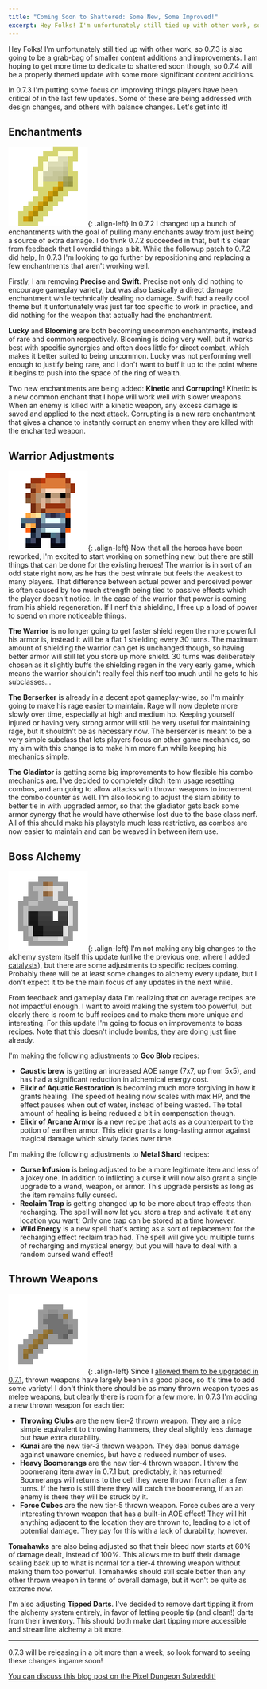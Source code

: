 ```yaml
---
title: "Coming Soon to Shattered: Some New, Some Improved!"
excerpt: Hey Folks! I'm unfortunately still tied up with other work, so 0.7.3 is also going to be a grab-bag of smaller content additions and improvements.
---
```


Hey Folks! I'm unfortunately still tied up with other work, so 0.7.3 is also going to be a grab-bag of smaller content additions and improvements. I am hoping to get more time to dedicate to shattered soon though, so 0.7.4 will be a properly themed update with some more significant content additions.

In 0.7.3 I'm putting some focus on improving things players have been critical of in the last few updates. Some of these are being addressed with design changes, and others with balance changes. Let's get into it!

## Enchantments

![](/assets/images/2019/2019-05-14/kinetic.png){: .align-left} In 0.7.2 I changed up a bunch of enchantments with the goal of pulling many enchants away from just being a source of extra damage. I do think 0.7.2 succeeded in that, but it's clear from feedback that I overdid things a bit. While the followup patch to 0.7.2 did help, In 0.7.3 I'm looking to go further by repositioning and replacing a few enchantments that aren't working well.

Firstly, I am removing **Precise** and **Swift**. Precise not only did nothing to encourage gameplay variety, but was also basically a direct damage enchantment while technically dealing no damage. Swift had a really cool theme but it unfortunately was just far too specific to work in practice, and did nothing for the weapon that actually had the enchantment.

**Lucky** and **Blooming** are both becoming uncommon enchantments, instead of rare and common respectively. Blooming is doing very well, but it works best with specific synergies and often does little for direct combat, which makes it better suited to being uncommon. Lucky was not performing well enough to justify being rare, and I don't want to buff it up to the point where it begins to push into the space of the ring of wealth.

Two new enchantments are being added: **Kinetic** and **Corrupting**! Kinetic is a new common enchant that I hope will work well with slower weapons. When an enemy is killed with a kinetic weapon, any excess damage is saved and applied to the next attack. Corrupting is a new rare enchantment that gives a chance to instantly corrupt an enemy when they are killed with the enchanted weapon.

## Warrior Adjustments

![](/assets/images/2019/2019-05-14/warrior.png){: .align-left} Now that all the heroes have been reworked, I'm excited to start working on something new, but there are still things that can be done for the existing heroes! The warrior is in sort of an odd state right now, as he has the best winrate but feels the weakest to many players. That difference between actual power and perceived power is often caused by too much strength being tied to passive effects which the player doesn't notice. In the case of the warrior that power is coming from his shield regeneration. If I nerf this shielding, I free up a load of power to spend on more noticeable things.

**The Warrior** is no longer going to get faster shield regen the more powerful his armor is, instead it will be a flat 1 shielding every 30 turns. The maximum amount of shielding the warrior can get is unchanged though, so having better armor will still let you store up more shield. 30 turns was deliberately chosen as it slightly buffs the shielding regen in the very early game, which means the warrior shouldn't really feel this nerf too much until he gets to his subclasses...

**The Berserker** is already in a decent spot gameplay-wise, so I'm mainly going to make his rage easier to maintain. Rage will now deplete more slowly over time, especially at high and medium hp. Keeping yourself injured or having very strong armor will still be very useful for maintaining rage, but it shouldn't be as necessary now. The berserker is meant to be a very simple subclass that lets players focus on other game mechanics, so my aim with this change is to make him more fun while keeping his mechanics simple.

**The Gladiator** is getting some big improvements to how flexible his combo mechanics are. I've decided to completely ditch item usage resetting combos, and am going to allow attacks with thrown weapons to increment the combo counter as well. I'm also looking to adjust the slam ability to better tie in with upgraded armor, so that the gladiator gets back some armor synergy that he would have otherwise lost due to the base class nerf. All of this should make his playstyle much less restrictive, as combos are now easier to maintain and can be weaved in between item use.

## Boss Alchemy

![](/assets/images/2019/2019-05-14/elixir.png){: .align-left} I'm not making any big changes to the alchemy system itself this update (unlike the previous one, where I added [catalysts](/blog/coming-soon-to-shattered-alchemy-streamlining.html)), but there are some adjustments to specific recipes coming. Probably there will be at least some changes to alchemy every update, but I don't expect it to be the main focus of any updates in the next while.

From feedback and gameplay data I'm realizing that on average recipes are not impactful enough. I want to avoid making the system too powerful, but clearly there is room to buff recipes and to make them more unique and interesting. For this update I'm going to focus on improvements to boss recipes. Note that this doesn't include bombs, they are doing just fine already.

I'm making the following adjustments to **Goo Blob** recipes:
- **Caustic brew** is getting an increased AOE range (7x7, up from 5x5), and has had a significant reduction in alchemical energy cost.
- **Elixir of Aquatic Restoration** is becoming much more forgiving in how it grants healing. The speed of healing now scales with max HP, and the effect pauses when out of water, instead of being wasted. The total amount of healing is being reduced a bit in compensation though.
- **Elixir of Arcane Armor** is a new recipe that acts as a counterpart to the potion of earthen armor. This elixir grants a long-lasting armor against magical damage which slowly fades over time.

I'm making the following adjustments to **Metal Shard** recipes:
- **Curse Infusion** is being adjusted to be a more legitimate item and less of a jokey one. In addition to inflicting a curse it will now also grant a single upgrade to a wand, weapon, or armor. This upgrade persists as long as the item remains fully cursed.
- **Reclaim Trap** is getting changed up to be more about trap effects than recharging. The spell will now let you store a trap and activate it at any location you want! Only one trap can be stored at a time however.
- **Wild Energy** is a new spell that's acting as a sort of replacement for the recharging effect reclaim trap had. The spell will give you multiple turns of recharging and mystical energy, but you will have to deal with a random cursed wand effect!

## Thrown Weapons

![](/assets/images/2019/2019-05-14/club.png){: .align-left} Since I [allowed them to be upgraded in 0.7.1](/blog/coming-soon-to-shattered-the-huntress-rework.html), thrown weapons have largely been in a good place, so it's time to add some variety! I don't think there should be as many thrown weapon types as melee weapons, but clearly there is room for a few more. In 0.7.3 I'm adding a new thrown weapon for each tier:

- **Throwing Clubs** are the new tier-2 thrown weapon. They are a nice simple equivalent to throwing hammers, they deal slightly less damage but have extra durability.
- **Kunai** are the new tier-3 thrown weapon. They deal bonus damage against unaware enemies, but have a reduced number of uses.
- **Heavy Boomerangs** are the new tier-4 thrown weapon. I threw the boomerang item away in 0.7.1 but, predictably, it has returned! Boomerangs will returns to the cell they were thrown from after a few turns. If the hero is still there they will catch the boomerang, if an an enemy is there they will be struck by it.
- **Force Cubes** are the new tier-5 thrown weapon. Force cubes are a very interesting thrown weapon that has a built-in AOE effect! They will hit anything adjacent to the location they are thrown to, leading to a lot of potential damage. They pay for this with a lack of durability, however.

**Tomahawks** are also being adjusted so that their bleed now starts at 60% of damage dealt, instead of 100%. This allows me to buff their damage scaling back up to what is normal for a tier-4 throwing weapon without making them too powerful. Tomahawks should still scale better than any other thrown weapon in terms of overall damage, but it won't be quite as extreme now.

I'm also adjusting **Tipped Darts**. I've decided to remove dart tipping it from the alchemy system entirely, in favor of letting people tip (and clean!) darts from their inventory. This should both make dart tipping more accessible and streamline alchemy a bit more.

---

0.7.3 will be releasing in a bit more than a week, so look forward to seeing these changes ingame soon!

[You can discuss this blog post on the Pixel Dungeon Subreddit!](https://www.reddit.com/r/PixelDungeon/comments/boybne/)
